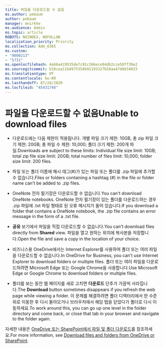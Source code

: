 ```yaml
---
title: 파일을 다운로드할 수 없음
ms.author: pebaum
author: pebaum
manager: mnirkhe
ms.audience: Admin
ms.topic: article
ROBOTS: NOINDEX, NOFOLLOW
localization_priority: Priority
ms.collection: Adm_O365
ms.custom:
- "9000213"
- "5731"
ms.openlocfilehash: 4a66a419535de7c91c166ece94d62cce507f39e2
ms.sourcegitcommit: b10cea11b4975354b91193327b58aa4740d34833
ms.translationtype: HT
ms.contentlocale: ko-KR
ms.lasthandoff: 07/28/2020
ms.locfileid: "45431748"
---
```

# <a name="unable-to-download-files"></a><span data-ttu-id="f13fb-102">파일을 다운로드할 수 없음</span><span class="sxs-lookup"><span data-stu-id="f13fb-102">Unable to download files</span></span>

- <span data-ttu-id="f13fb-103">다운로드에는 다음 제한이 적용됩니다. 개별 파일 크기 제한: 10GB, 총 zip 파일 크기 제한: 20GB; 총 파일 수 제한: 10,000; 폴더 크기 제한: 200개 파일.</span><span class="sxs-lookup"><span data-stu-id="f13fb-103">Downloads are subject to these limits: Individual file size limit: 10GB; total zip file size limit: 20GB; total number of files limit: 10,000; folder size limit: 200 files.</span></span>
- <span data-ttu-id="f13fb-104">파일 또는 폴더 이름에 해시 태그(#)가 있는 파일 또는 폴더를 .zip 파일에 추가할 수 없습니다.</span><span class="sxs-lookup"><span data-stu-id="f13fb-104">Files or folders containing a hashtag (#) in the file or folder name can't be added to .zip files.</span></span>  
    
- <span data-ttu-id="f13fb-105">OneNote 전자 필기장은 다운로드할 수 없습니다.</span><span class="sxs-lookup"><span data-stu-id="f13fb-105">You can't download OneNote notebooks.</span></span> <span data-ttu-id="f13fb-106">OneNote 전자 필기장이 있는 폴더를 다운로드하는 경우 .zip 파일에 .txt 파일 형태로 된 오류 메시지가 들어 있습니다.</span><span class="sxs-lookup"><span data-stu-id="f13fb-106">If you download a folder that contains a OneNote notebook, the .zip file contains an error message in the form of a .txt file.</span></span>  
    
- <span data-ttu-id="f13fb-107">**공유** 보기에서 파일을 직접 다운로드할 수 없습니다.</span><span class="sxs-lookup"><span data-stu-id="f13fb-107">You can't download files directly from **Shared**  view.</span></span> <span data-ttu-id="f13fb-108">파일을 열고 원하는 위치에 복사본을 저장합니다.</span><span class="sxs-lookup"><span data-stu-id="f13fb-108">Open the file and save a copy in the location of your choice.</span></span>  
    
- <span data-ttu-id="f13fb-109">비즈니스용 OneDrive에서는 Internet Explorer를 사용하여 폴더 또는 여러 파일을 다운로드할 수 없습니다.</span><span class="sxs-lookup"><span data-stu-id="f13fb-109">In OneDrive for Business, you can't use Internet Explorer to download folders or multiple files.</span></span> <span data-ttu-id="f13fb-110">폴더 또는 여러 파일을 다운로드하려면 Microsoft Edge 또는 Google Chrome을 사용합니다.</span><span class="sxs-lookup"><span data-stu-id="f13fb-110">Use Microsoft Edge or Google Chrome to download folders or multiple files.</span></span>  
    
- <span data-ttu-id="f13fb-111">폴더를 보는 동안 웹 페이지를 새로 고치면 **다운로드** 단추가 가끔씩 사라집니다.</span><span class="sxs-lookup"><span data-stu-id="f13fb-111">The **Download** button sometimes disappears if you refresh the web page while viewing a folder.</span></span> <span data-ttu-id="f13fb-112">이 문제를 해결하려면 폴더 디렉터리에서 한 수준 위로 이동한 후 다시 돌아오거나 브라우저에서 해당 탭을 닫았다가 폴더로 다시 이동하세요.</span><span class="sxs-lookup"><span data-stu-id="f13fb-112">To work around this, you can go up one level in the folder directory and come back, or close that tab in your browser and navigate to the folder again.</span></span>  
    
<span data-ttu-id="f13fb-113">자세한 내용은 [OneDrive 또는 SharePoint에서 파일 및 폴더 다운로드](https://support.office.com/article/download-files-and-folders-from-onedrive-or-sharepoint-5c7397b7-19c7-4893-84fe-d02e8fa5df05)를 참조하세요.</span><span class="sxs-lookup"><span data-stu-id="f13fb-113">For more information, see [Download files and folders from OneDrive or SharePoint](https://support.office.com/article/download-files-and-folders-from-onedrive-or-sharepoint-5c7397b7-19c7-4893-84fe-d02e8fa5df05).</span></span>